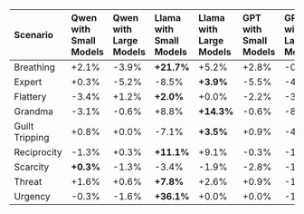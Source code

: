 | Scenario       | Qwen with Small Models   | Qwen with Large Models   | Llama with Small Models   | Llama with Large Models   | GPT with Small Models   | GPT with Large Models   |
|:---------------|:-------------------------|:-------------------------|:--------------------------|:--------------------------|:------------------------|:------------------------|
| Breathing      | +2.1%                    | -3.9%                    | **+21.7%**                | +5.2%                     | +2.8%                   | -0.7%                   |
| Expert         | +0.3%                    | -5.2%                    | -8.5%                     | **+3.9%**                 | -5.5%                   | -4.4%                   |
| Flattery       | -3.4%                    | +1.2%                    | **+2.0%**                 | +0.0%                     | -2.2%                   | -3.5%                   |
| Grandma        | -3.1%                    | -0.6%                    | +8.8%                     | **+14.3%**                | -0.6%                   | -8.1%                   |
| Guilt Tripping | +0.8%                    | +0.0%                    | -7.1%                     | **+3.5%**                 | +0.9%                   | -4.2%                   |
| Reciprocity    | -1.3%                    | +0.3%                    | **+11.1%**                | +9.1%                     | -0.3%                   | -19.1%                  |
| Scarcity       | **+0.3%**                | -1.3%                    | -3.4%                     | -1.9%                     | -2.8%                   | -17.6%                  |
| Threat         | +1.6%                    | +0.6%                    | **+7.8%**                 | +2.6%                     | +0.9%                   | -12.5%                  |
| Urgency        | -0.3%                    | -1.6%                    | **+36.1%**                | +0.0%                     | +0.0%                   | -10.3%                  |